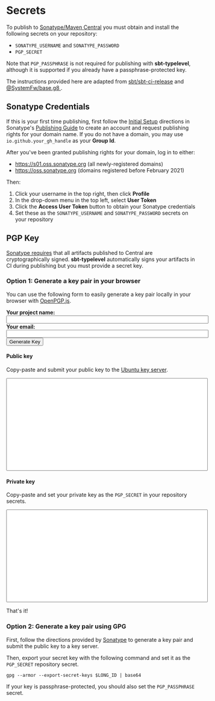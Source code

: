 # Secrets

To publish to [Sonatype/Maven Central](https://central.sonatype.org/) you must obtain and install the following secrets on your repository:

- `SONATYPE_USERNAME` and `SONATYPE_PASSWORD`
- `PGP_SECRET`

Note that `PGP_PASSPHRASE` is not required for publishing with **sbt-typelevel**, although it is supported if you already have a passphrase-protected key.

The instructions provided here are adapted from [sbt/sbt-ci-release](https://github.com/sbt/sbt-ci-release/blob/9625d103cfe9fc0f727ee7903957acdf3ef85fcf/readme.md#sonatype) and [@SystemFw/base.g8
](https://github.com/SystemFw/base.g8/blob/6319421465450cd6033a92f9ade5c6fe1feafdb6/src/main/g8/dev-flow.md#ci-setup).

## Sonatype Credentials

If this is your first time publishing, first follow the [Initial Setup](https://central.sonatype.org/publish/publish-guide/#initial-setup) directions in Sonatype's [Publishing Guide](https://central.sonatype.org/publish/publish-guide/) to create an account and request publishing rights for your domain name. If you do not have a domain, you may use `io.github.your_gh_handle` as your **Group Id**.

After you've been granted publishing rights for your domain, log in to either:

- https://s01.oss.sonatype.org (all newly-registered domains)
- https://oss.sonatype.org (domains registered before February 2021)

Then:

1. Click your username in the top right, then click **Profile**
2. In the drop-down menu in the top left, select **User Token**
3. Click the **Access User Token** button to obtain your Sonatype credentials
4. Set these as the `SONATYPE_USERNAME` and `SONATYPE_PASSWORD` secrets on your repository

## PGP Key

[Sonatype requires](https://central.sonatype.org/publish/requirements/#sign-files-with-gpgpgp) that all artifacts published to Central are cryptographically signed. **sbt-typelevel** automatically signs your artifacts in CI during publishing but you must provide a secret key.

### Option 1: Generate a key pair in your browser

You can use the following form to easily generate a key pair locally in your browser with [OpenPGP.js](https://github.com/openpgpjs/openpgpjs).

<div>
  <script src="https://cdn.jsdelivr.net/npm/openpgp@5.2.0/dist/openpgp.min.js"></script>
  <script type="text/javascript">
    async function tlGenerateKey() {
      const project = document.getElementById('project').value
      const email = document.getElementById('email').value
      const { publicKey, privateKey } = await openpgp.generateKey({
        userIDs: [{ name: `${project} bot`, email }]
      });
      document.getElementById('publicKey').value = publicKey;
      document.getElementById('privateKey').value = btoa(privateKey);
    }
  </script>

  <label for="project"><b>Your project name:</b></label><br/>
  <input type="text" id="project" name="project" size="64"/><br/>
  <label for="email"><b>Your email:</b></label><br/>
  <input type="text" id="email" name="email" size="64"/><br/>
  <button onClick="tlGenerateKey()">Generate Key</button>

</div>

#### Public key

Copy-paste and submit your public key to the [Ubuntu key server](https://keyserver.ubuntu.com/).

<textarea id="publicKey" readonly rows="16" cols="64" style="resize: none;"></textarea>

#### Private key

Copy-paste and set your private key as the `PGP_SECRET` in your repository secrets.

<textarea id="privateKey" readonly rows="16" cols="64" style="resize: none;"></textarea>

That's it!

### Option 2: Generate a key pair using GPG

First, follow the directions provided by [Sonatype](https://central.sonatype.org/publish/requirements/gpg/) to generate a key pair and submit the public key to a key server.

Then, export your secret key with the following command and set it as the `PGP_SECRET` repository secret.
```
gpg --armor --export-secret-keys $LONG_ID | base64
```
If your key is passphrase-protected, you should also set the `PGP_PASSPHRASE` secret.
